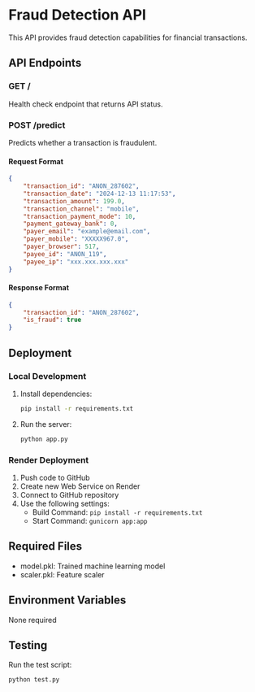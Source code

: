 # Fraud Detection API

This API provides fraud detection capabilities for financial transactions.

## API Endpoints

### GET /
Health check endpoint that returns API status.

### POST /predict
Predicts whether a transaction is fraudulent.

#### Request Format
```json
{
    "transaction_id": "ANON_287602",
    "transaction_date": "2024-12-13 11:17:53",
    "transaction_amount": 199.0,
    "transaction_channel": "mobile",
    "transaction_payment_mode": 10,
    "payment_gateway_bank": 0,
    "payer_email": "example@email.com",
    "payer_mobile": "XXXXX967.0",
    "payer_browser": 517,
    "payee_id": "ANON_119",
    "payee_ip": "xxx.xxx.xxx.xxx"
}
```

#### Response Format
```json
{
    "transaction_id": "ANON_287602",
    "is_fraud": true
}
```

## Deployment

### Local Development
1. Install dependencies:
   ```bash
   pip install -r requirements.txt
   ```

2. Run the server:
   ```bash
   python app.py
   ```

### Render Deployment
1. Push code to GitHub
2. Create new Web Service on Render
3. Connect to GitHub repository
4. Use the following settings:
   - Build Command: `pip install -r requirements.txt`
   - Start Command: `gunicorn app:app`

## Required Files
- model.pkl: Trained machine learning model
- scaler.pkl: Feature scaler

## Environment Variables
None required

## Testing
Run the test script:
```bash
python test.py 